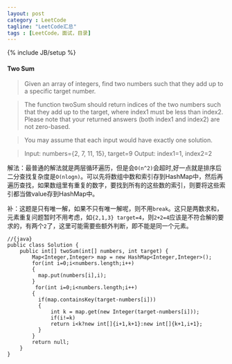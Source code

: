 ```yaml
---
layout: post
category : LeetCode
tagline: "LeetCode汇总"
tags : [LeetCode，面试，目录]
---
```

{% include JB/setup %}

<h4 id="Two-Sum">Two Sum</h4>

>Given an array of integers, find two numbers such that they add up to a specific target number.

>The function twoSum should return indices of the two numbers such that they add up to the target, where index1 must be less than index2. Please note that your returned answers (both index1 and index2) are not zero-based.

>You may assume that each input would have exactly one solution.

>Input: numbers={2, 7, 11, 15}, target=9
>Output: index1=1, index2=2 

解法：最普通的解法就是两层循环遍历，但是会`O(n^2)`会超时,好一点就是排序后二分查找复杂度是`O(nlogn)`。可以先将数组中数和索引存到HashMap中，然后再遍历查找，如果数组里有重复的数字，要找到所有的这些数的索引，则要将这些索引都当做value存到HashMap中。

补：这题是只有唯一解，如果不只有唯一解呢，则不用`break`。这只是两数求和，元素重复问题暂时不用考虑，如`{2,1,3} target=4`，则`2+2=4`应该是不符合解的要求的，有两个`2`了，这里可能需要些额外判断，即不能是同一个元素。

	//{java}
	public class Solution {
	    public int[] twoSum(int[] numbers, int target) {
	        Map<Integer,Integer> map = new HashMap<Integer,Integer>();
	        for(int i=0;i<numbers.length;i++)
	        {
	          map.put(numbers[i],i);
	        }
	         for(int i=0;i<numbers.length;i++)
	        {
	          if(map.containsKey(target-numbers[i]))
	          {
	              int k = map.get(new Integer(target-numbers[i]));
	              if(i!=k)
	              return i<k?new int[]{i+1,k+1}:new int[]{k+1,i+1};
	          }
	        }
	        return null;
	    }
	}


























